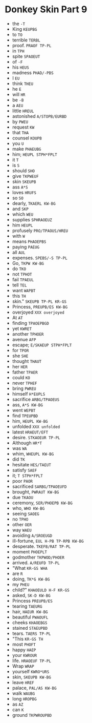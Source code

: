 # Donkey Skin Part 9

* the `-T`
* King `KEUPBG`
* to `TO`
* terrible `TERBL`
* proof. `PRAOF TP-PL`
* in `TPH`
* spite `SPAOEUT`
* of `-F`
* his `HEUS`
* madness `PHAD/-PBS`
* I `EU`
* think `THEU`
* he `E`
* will `HR`
* be `-B`
* a `AEU`
* little `HREUL`
* astonished `A/STOPB/EURBD`
* by `PWEU`
* request `KW`
* that `THA`
* counsel `KOUPB`
* you `U`
* make `PHAEUBG`
* him; `HEUPL STPH*FPLT`
* it `T`
* is `S`
* should `SHO`
* give `TKPWEUF`
* skin `SKEUPB`
* ass `A*S`
* loves `HRUFS`
* so `SO`
* dearly, `TKAERL KW-BG`
* and `SKP`
* which `WEU`
* supplies `SPHRAOEUZ`
* him `HEUPL`
* profusely `PRO/TPAOUS/HREU`
* with `W`
* means `PHAOEPBS`
* paying `PAEUG`
* all `AUL`
* expenses. `SPEBS/-S TP-PL`
* Go, `TKPW KW-BG`
* do `TKO`
* not `TPHOT`
* fail `TPAEUL`
* tell `TEL`
* want `WAPBT`
* this `TH`
* skin." `SKEUPB TP-PL KR-GS`
* Princess, `PREUPB/ES KW-BG`
* overjoyed `XXX overjoyed`
* At `AT`
* finding `TPAOEPBGD`
* yet `KWRET`
* another `TPHOER`
* avenue `AFP`
* escape; `E/SKAEUP STPH*FPLT`
* for `TPOR`
* she `SHE`
* thought `THAUT`
* her `HER`
* father `TPAER`
* could `KO`
* never `TPHEF`
* bring `PWREU`
* himself `H*EUPLS`
* sacrifice `ARBG/TPAOEUS`
* ass, `A*S KW-BG`
* went `WEPBT`
* find `TPEUPBD`
* him, `HEUPL KW-BG`
* unfolded `XXX unfolded`
* latest `HRAEUT/EFT`
* desire. `STKAOEUR TP-PL`
* Although `HR*T`
* was `WA`
* whim, `WHEUPL KW-BG`
* did `TK`
* hesitate `HES/TAEUT`
* satisfy `SAEF`
* it; `T STPH*FPLT`
* poor `PAOR`
* sacrificed `SARBG/TPAOEUFD`
* brought, `PWRAUT KW-BG`
* due `TKAOU`
* ceremony, `SER/PHOEPB KW-BG`
* who, `WHO KW-BG`
* seeing `SAOEG`
* no `TPHO`
* other `OER`
* way `WAEU`
* avoiding `A/SROEUGD`
* ill-fortune, `EUL H-PB TP-RPB KW-BG`
* desperate. `TKEFB/RAT TP-PL`
* moment `PHOEPLT`
* godmother `TKPWOD/PHOER`
* arrived. `A/REUFD TP-PL`
* "What `KR-GS WHA`
* are `R`
* doing, `TK*G KW-BG`
* my `PHEU`
* child?" `KHAOEULD H-F KR-GS`
* asked, `SK-D KW-BG`
* Princess `PREUPB/ES`
* tearing `TAEURG`
* hair, `HAEUR KW-BG`
* beautiful `PWAOUFL`
* cheeks `KHAOEBGS`
* stained `STAEUPBD`
* tears. `TAERS TP-PL`
* "This `KR-GS TH`
* most `PHOFT`
* happy `HAEP`
* your `KWROUR`
* life. `HRAOEUF TP-PL`
* Wrap `WRAP`
* yourself `KWRO*URS`
* skin, `SKEUPB KW-BG`
* leave `HREF`
* palace, `PAL/AS KW-BG`
* walk `WAUBG`
* long `HROPBG`
* as `AZ`
* can `K`
* ground `TKPWROUPBD`
